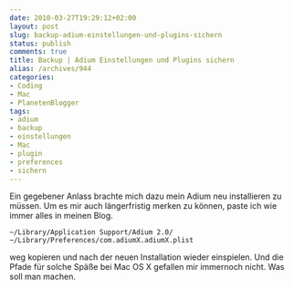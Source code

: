 ```yaml
---
date: 2010-03-27T19:29:12+02:00
layout: post
slug: backup-adium-einstellungen-und-plugins-sichern
status: publish
comments: true
title: Backup | Adium Einstellungen und Plugins sichern
alias: /archives/944
categories:
- Coding
- Mac
- PlanetenBlogger
tags:
- adium
- backup
- einstellungen
- Mac
- plugin
- preferences
- sichern
---
```


Ein gegebener Anlass brachte mich dazu mein Adium neu installieren zu müssen. Um es mir auch längerfristig merken zu können, paste ich wie immer alles in meinen Blog.

```
~/Library/Application Support/Adium 2.0/
~/Library/Preferences/com.adiumX.adiumX.plist
```


weg kopieren und nach der neuen Installation wieder einspielen. Und die Pfade für solche Späße bei Mac OS X gefallen mir immernoch nicht. Was soll man machen.
